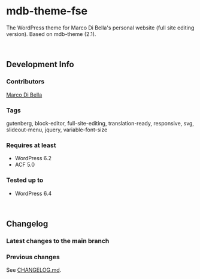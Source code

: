 # mdb-theme-fse
The WordPress theme for Marco Di Bella's personal website (full site editing version). Based on mdb-theme (2.1).

<br>

## Development Info

### Contributors
[Marco Di Bella](https://github.com/mdibella-dev)

### Tags
gutenberg, block-editor, full-site-editing, translation-ready, responsive, svg, slideout-menu, jquery, variable-font-size

### Requires at least

- WordPress 6.2
- ACF 5.0

### Tested up to

- WordPress 6.4

<br>

## Changelog

### Latest changes to the main branch


### Previous changes

See [CHANGELOG.md](https://github.com/mdibella-dev/mdb-theme-fse/blob/main/CHANGELOG.md).
